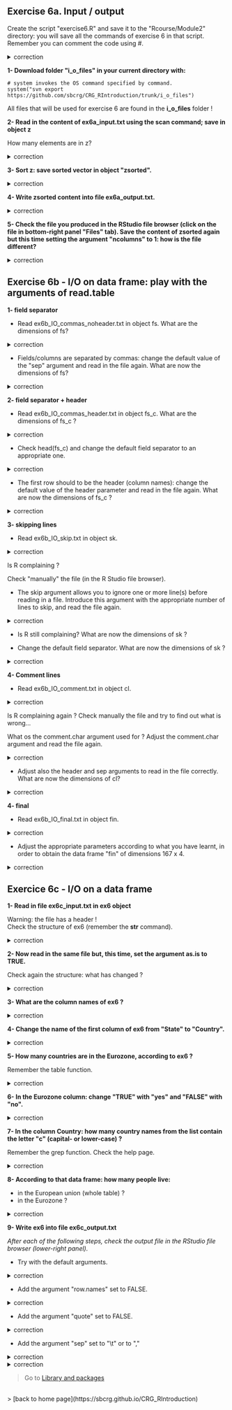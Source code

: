## Exercise 6a. Input / output

Create the script "exercise6.R" and save it to the "Rcourse/Module2" directory: you will save all the commands of exercise 6 in that script.
<br>Remember you can comment the code using #.


<details>
<summary>
correction
</summary>

```{r}
getwd()
setwd("Rcourse/Module2")
setwd("~/Rcourse/Module2")
```

</details>

**1- Download folder "i_o_files" in your current directory with:** 

```{r}
# system invokes the OS command specified by command.
system("svn export https://github.com/sbcrg/CRG_RIntroduction/trunk/i_o_files")
```

All files that will be used for exercise 6 are found in the **i_o_files** folder ! 

**2- Read in the content of ex6a_input.txt using the scan command; save in object z**

How many elements are in z?

<details>
<summary>
correction
</summary>

```{r}
# scan content of the file
z <- scan("i_o_files/ex6a_input.txt")
# number of elements (length of vector)
length(z)
```

</details>

**3- Sort z: save sorted vector in object "zsorted".**

<details>
<summary>
correction
</summary>

```{r}
zsorted <- sort(z)
```

</details>

**4- Write zsorted content into file ex6a_output.txt.**

<details>
<summary>
correction
</summary>

```{r}
write(zsorted, "ex6a_output.txt")
```

</details>

**5- Check the file you produced in the RStudio file browser (click on the file in bottom-right panel "Files" tab). Save the content of zsorted again but this time setting the argument "ncolumns" to 1: how is the file different?**

<details>
<summary>
correction
</summary>

```{r}
write(zsorted, "ex6a_output.txt", ncolumns=1)
```

</details>

## Exercise 6b - I/O on data frame: play with the arguments of read.table
  
**1- field separator**

* Read ex6b_IO_commas_noheader.txt in object fs.
What are the dimensions of fs?

<details>
<summary>
correction
</summary>

```{r}
# read in file with default parameters
fs <- read.table("i_o_files/ex6b_IO_commas_noheader.txt")
dim(fs)
```

</details>

* Fields/columns are separated by commas: change the default value of the "sep" argument and read in the file again.
What are now the dimensions of fs?

<details>
<summary>
correction
</summary>

```{r}
# change field separator to ","
fs <- read.table("i_o_files/ex6b_IO_commas_noheader.txt", sep=",")
dim(fs)
```

</details>

**2- field separator + header**

* Read ex6b_IO_commas_header.txt in object fs_c.
What are the dimensions of fs_c ?

<details>
<summary>
correction
</summary>

```{r} 
fs_c <- read.table("i_o_files/ex6b_IO_commas_header.txt")
dim(fs_c)
```

</details>

* Check head(fs_c) and change the default field separator to an appropriate one.

<details>
<summary>
correction
</summary>

```{r}
fs_c <- read.table("i_o_files/ex6b_IO_commas_header.txt", 
                   sep=",")
```

</details>

* The first row should to be the header (column names): change the default value of the header parameter and read in the file again.
What are now the dimensions of fs_c ?

<details>
<summary>          
correction
</summary>

```{r}
fs_c <- read.table("i_o_files/ex6b_IO_commas_header.txt", 
                   sep=",", 
                   header=TRUE)
```

</details>

**3- skipping lines**

* Read ex6b_IO_skip.txt in object sk.


<details>
<summary>          
correction
</summary>

```{r}
sk <- read.table("i_o_files/ex6b_IO_skip.txt")
```

</details>

Is R complaining ?<br>
 
Check "manually" the file (in the R Studio file browser).<br>

* The skip argument allows you to ignore one or more line(s) before reading in a file. Introduce this argument with the appropriate number of lines to skip, and read the file again.<br>

<details>
<summary>
correction
</summary>

```{r}
sk <- read.table("i_o_files/ex6b_IO_skip.txt",
                 skip=2)
dim(sk)
```

</details>

* Is R still complaining? 
What are now the dimensions of sk ?

* Change the default field separator.
What are now the dimensions of sk ?

<details>
<summary>
correction
</summary>

```{r}
sk <- read.table("i_o_files/ex6b_IO_skip.txt",
                 skip=2,
                 sep=",",
                 header=T)
```

</details>

**4- Comment lines**

* Read ex6b_IO_comment.txt in object cl.

<details>
<summary>        
correction       
</summary>       

```{r}
cl <- read.table("i_o_files/ex6b_IO_comment.txt")
```

</details>

Is R complaining again ? Check manually the file and try to find out what is wrong...<br>

What os the comment.char argument used for ? Adjust the comment.char argument and read the file again.

<details>
<summary>        
correction       
</summary>        

```{r}
cl <- read.table("i_o_files/ex6b_IO_comment.txt",
                 comment.char = "*")
```

</details>

* Adjust also the header and sep arguments to read in the file correctly.
What are now the dimensions of cl?

<details>
<summary>        
correction       
</summary>        

```{r}
cl <- read.table("i_o_files/ex6b_IO_comment.txt",
                 comment.char = "*",
                 sep=",",
                 header=TRUE)
dim(cl)
```

</details>

**4- final**

* Read ex6b_IO_final.txt in object fin.

<details>
<summary>
correction
</summary>

```{r}
fin <- read.table("i_o_files/ex6b_IO_final.txt")
```

</details>

* Adjust the appropriate parameters according to what you have learnt, in order to obtain the data frame "fin" of dimensions 167 x 4.

<details>
<summary>
correction
</summary>

```{r}
fin <- read.table("i_o_files/ex6b_IO_final.txt",
                  sep=",",
                  header=TRUE,
                  skip=3,
                  comment.char="&"
                  )
```

</details>

## Exercice 6c - I/O on a data frame

**1- Read in file ex6c_input.txt in ex6 object**

Warning: the file has a header !
<br>
Check the structure of ex6 (remember the **str** command).

<details>
<summary>         
correction        
</summary>

```{r}
ex6 <- read.table("i_o_files/ex6c_input.txt", 
                  header=TRUE)
str(ex6)
```

</details>


**2- Now read in the same file but, this time, set the argument as.is to TRUE.**

Check again the structure: what has changed ?

<details>
<summary>         
correction        
</summary>

```{r}
ex6 <- read.table("i_o_files/ex6c_input.txt", 
                  header=TRUE,
                  as.is=TRUE)
str(ex6)
```

</details>

**3- What are the column names of ex6 ?**

<details>
<summary>         
correction        
</summary>

```{r}
colnames(ex6)
```

</details>

**4- Change the name of the first column of ex6 from "State" to "Country".**

<details>
<summary>
correction
</summary>

```{r}
# extract all column names of ex6
colnames(ex6)
# extract the name of the first column only
colnames(ex6)[1]
# reassign name of the first column only
colnames(ex6)[1] <- "Country"
```

</details>

**5- How many countries are in the Eurozone, according to ex6 ?**

Remember the table function.

<details>
<summary>
correction
</summary>

```{r}
table(ex6$Eurozone)
```

</details>

**6- In the Eurozone column: change "TRUE" with "yes" and "FALSE" with "no".**

<details>
<summary>
correction
</summary>

```{r}
# select the Eurozone column
ex6$Eurozone
# elements of the Eurozone column that are exactly TRUE
ex6$Eurozone==TRUE
# extract actual values that are TRUE
ex6$Eurozone[ex6$Eurozone==TRUE]
# reassign all elements that are TRUE with "yes"
ex6$Eurozone[ex6$Eurozone==TRUE] <- "yes"
# same with FALSE
ex6$Eurozone[ex6$Eurozone==FALSE] <- "no"
```

</details>

**7- In the column Country: how many country names from the list contain the letter "c" (capital- or lower-case) ?**

Remember the grep function. Check the help page.

<details>
<summary>
correction
</summary>

```{r}
# country names with "c" (lower-case)
grep("c", ex6$Country)
# country names with "c" or "C" (ignoring case)
grep("c", ex6$Country, ignore.case = TRUE)
# show actual country names
grep("c", ex6$Country, value=TRUE, ignore.case = TRUE)
```

</details>

**8- According to that data frame: how many people live:**
+ in the European union (whole table) ?
+ in the Eurozone ?

<details> 
<summary> 
correction
</summary>
  
```{r}
# sum the whole population column
sum(ex6$Population)
# select elements of ex6 where Eurozone is "yes"
ex6$Eurozone == "yes"
# select only elements in Population for which the corresponding Eurozone elements are "yes"
ex6$Population[ex6$Eurozone == "yes"]
# sum that selection
sum(ex6$Population[ex6$Eurozone == "yes"])
```

</details>

**9- Write ex6 into file ex6c_output.txt**

*After each of the following steps, check the output file in the RStudio file browser (lower-right panel).*

* Try with the default arguments.

<details>
<summary>
correction
</summary>

```{r}
write.table(ex6, file="ex6c_output.txt")
```

</details>

* Add the argument "row.names" set to FALSE.

<details>
<summary>
correction
</summary>

```{r}
write.table(ex6, "ex6c_output.txt", 
            row.names = FALSE)
```

</details>

* Add the argument "quote" set to FALSE.

<details>
<summary>
correction
</summary>

```{r}
write.table(ex6, "ex6c_output.txt", 
            row.names = FALSE,
            quote = FALSE)
```

</details>

* Add the argument "sep" set to "\t" or to ","

<details>
<summary>
correction
</summary>

```{r}
write.table(ex6, "ex6c_output.txt", 
            row.names = FALSE,
            quote = FALSE,
            sep="\t")
```

</details>

<details>
<summary>
correction
</summary>

```{r}
write.table(ex6, "ex6c_output.txt", 
            row.names = FALSE,
            quote = FALSE,
            sep=",")
```

</details>

> Go to [Library and packages](https://sbcrg.github.io/CRG_RIntroduction/libpackages)

<br>
> [back to home page](https://sbcrg.github.io/CRG_RIntroduction)

